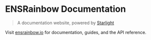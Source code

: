 # ENSRainbow Documentation

> A documentation website, powered by [Starlight](https://starlight.astro.build)

Visit [ensrainbow.io](https://www.ensrainbow.io) for documentation, guides, and the API reference.
